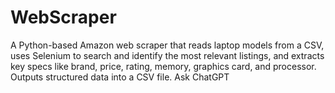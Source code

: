 # WebScraper
A Python-based Amazon web scraper that reads laptop models from a CSV, uses Selenium to search and identify the most relevant listings, and extracts key specs like brand, price, rating, memory, graphics card, and processor. Outputs structured data into a CSV file.          Ask ChatGPT
